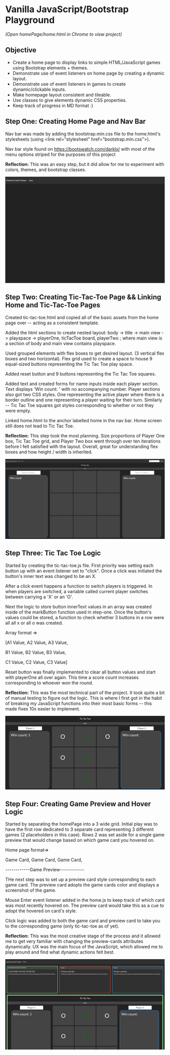 # Vanilla JavaScript/Bootstrap Playground

*(Open homePage/home.html in Chrome to view project)*

## **Objective**

- Create a home page to display links to simple HTML/JavaScript games using Bootstrap elements + themes.
- Demonstrate use of event listeners on home page by creating a dynamic layout.      
- Demonstrate use of event listeners in games to create dynamic/clickable inputs. 
- Make homepage layout consistent and tileable. 
- Use classes to give elements dynamic CSS properties. 
- Keep track of progress in MD format :)

## **Step One: Creating Home Page and Nav Bar**
Nav bar was made by adding the bootstrap.min.css file to the home.html's stylesheets (using <link rel="stylesheet" href="bootstrap.min.css"\>).

Nav bar  style found on https://bootswatch.com/darkly/ with most of the menu options striped for the purposes of this project

**Reflection:** This was an easy step, but it did allow for me to experiment with colors, themes, and bootstrap classes.

![Step One Demo](resources/StepOneDemo.png)

## **Step Two: Creating Tic-Tac-Toe Page && Linking Home and Tic-Tac-Toe Pages**
Created tic-tac-toe.html and copied all of the basic assets from the home page over -- acting as a consistent template.

Added the html sections to create nested layout: body -> title -> main view -> playspace -> playerOne, ticTacToe board, playerTwo ; where main view is a section of body and main view contains playspace.

Used grouped elements with flex boxes to get desired layout. (3 vertical flex boxes and two horizontal). Flex grid used to create a space to house 9 equal-sized buttons representing the Tic Tac Toe play space.

Added reset button and 9 buttons representing the Tic Tac Toe squares.

Added text and created forms for name inputs inside each player section. Text displays 'Win count: ' with no accompanying number. Player sections also got two CSS styles. One representing the active player where there is a border outline and one representing a player waiting for their turn. Similarly -- Tic Tac Toe squares got styles corresponding to whether or not they were empty.

Linked home.html to the anchor labelled home in the nav bar. Home screen still does not lead to Tic Tac Toe.

**Reflection:** This step took the most planning. Size proportions of Player One box, Tic Tac Toe grid, and Player Two box went through over ten iterations before I felt satisfied with the layout. Overall, great for understanding flex boxes and how height / width is inherited.

![Step Two Demo](resources/StepTwoDemo.png)

## **Step Three: Tic Tac Toe Logic**
Started by creating the tic-tac-toe.js file. First priority was setting each button up with an event listener set to "click". Once a click was initiated the button's inner text was changed to be an X.

After a click event happens a function to switch players is triggered. In when players are switched, a variable called current player switches between carrying a 'X' or an 'O'.

Next the logic to store button innerText values in an array was created inside of the markButton function used in step-one. Once the button's values could be stored, a function to check whether 3 buttons in a row were all all x or all o was created.

Array format =>

[A1 Value, A2 Value, A3 Value,

 B1 Value, B2 Value, B3 Value,

 C1 Value, C2 Value, C3 Value]

Reset button was finally implemented to clear all button values and start with playerOne all over again. This time a score count increases corresponding to whoever won the round.

**Reflection:** This was the most technical part of the project. It took quite a bit of manual testing to figure out the logic. This is where I first got in the habit of breaking my JavaScript functions into their most basic forms -- this made fixes 10x easier to implement.

![Step Three Demo](resources/tic-tac-toe-preview.png)

## **Step Four: Creating Game Preview and Hover Logic**
Started by separating the homePage into a 3 wide grid. Initial play was to have the first row dedicated to 3 separate card representing 3 different games (2 placeholders in this case). Rows 2 was set aside for a single game preview that would change based on which game card you hovered on.

Home page format=>

Game Card, Game Card, Game Card, 

------------Game Preview------------

THe next step was to set up a preview card style corresponding to each game card. The preview card adopts the game cards color and displays a screenshot of the game.

Mouse Enter event listener added in the home.js to keep track of which card was most recently hovered on. The preview card would take this as a cue to adopt the hovered on card's style.

Click logic was added to both the game card and preview card to take you to the corresponding game (only tic-tac-toe as of yet).

**Reflection:** This was the most creative stage of the process and it allowed me to get very familiar with changing the preview-cards attributes dynamically. UX was the main focus of the JavaScript, which allowed me to play around and find what dynamic actions felt best.

![Step Four Demo](resources/StepFourDemo.png)
